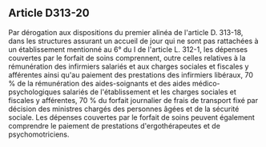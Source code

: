 ## Article D313-20

Par dérogation aux dispositions du premier alinéa de l'article D. 313-18, dans les structures assurant un
accueil de jour qui ne sont pas rattachées à un établissement mentionné au 6° du I de l'article L. 312-1, les
dépenses couvertes par le forfait de soins comprennent, outre celles relatives à la rémunération des infirmiers
salariés et aux charges sociales et fiscales y afférentes ainsi qu'au paiement des prestations des infirmiers
libéraux, 70 % de la rémunération des aides-soignants et des aides médico-psychologiques salariés de
l'établissement et les charges sociales et fiscales y afférentes, 70 % du forfait journalier de frais de transport
fixé par décision des ministres chargés des personnes âgées et de la sécurité sociale. Les dépenses couvertes
par le forfait de soins peuvent également comprendre le paiement de prestations d'ergothérapeutes et de
psychomotriciens.

